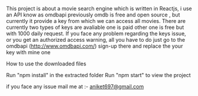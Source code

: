 This project is about a movie search engine which is written in Reactjs, i use an API know as omdbapi
previously omdb is free and open source , but currently it provide a key from which we can access all 
movies. There are currently two types of keys are avaliable one is paid other one is free but with 1000
daily request.
If you face any problem regarding the keys issue, or you get an authorized access warning, all you have 
to do just go to the omdbapi (http://www.omdbapi.com/) sign-up there and replace the your key with mine one

How to use the downloaded files

Run "npm install" in the extracted folder
Run "npm start" to view the project

if you face any issue mail me at :- aniket697@gmail.com
